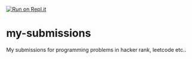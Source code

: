 [![Run on Repl.it](https://repl.it/badge/github/htanameh/my-submissions)](https://repl.it/github/htanameh/my-submissions)

# my-submissions
My submissions for programming problems in hacker rank, leetcode etc..